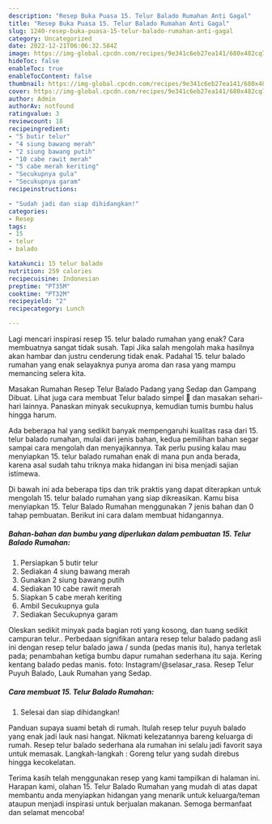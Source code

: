 ```yaml
---
description: "Resep Buka Puasa 15. Telur Balado Rumahan Anti Gagal"
title: "Resep Buka Puasa 15. Telur Balado Rumahan Anti Gagal"
slug: 1240-resep-buka-puasa-15-telur-balado-rumahan-anti-gagal
category: Uncategorized
date: 2022-12-21T06:06:32.584Z
image: https://img-global.cpcdn.com/recipes/9e341c6eb27ea141/680x482cq70/15-telur-balado-rumahan-foto-resep-utama.jpg
hideToc: false
enableToc: true
enableTocContent: false
thumbnail: https://img-global.cpcdn.com/recipes/9e341c6eb27ea141/680x482cq70/15-telur-balado-rumahan-foto-resep-utama.jpg
cover: https://img-global.cpcdn.com/recipes/9e341c6eb27ea141/680x482cq70/15-telur-balado-rumahan-foto-resep-utama.jpg
author: Admin
authorAv: notfound
ratingvalue: 3
reviewcount: 18
recipeingredient:
- "5 butir telur"
- "4 siung bawang merah"
- "2 siung bawang putih"
- "10 cabe rawit merah"
- "5 cabe merah keriting"
- "Secukupnya gula"
- "Secukupnya garam"
recipeinstructions:

- "Sudah jadi dan siap dihidangkan!"
categories:
- Resep
tags:
- 15
- telur
- balado

katakunci: 15 telur balado 
nutrition: 259 calories
recipecuisine: Indonesian
preptime: "PT35M"
cooktime: "PT32M"
recipeyield: "2"
recipecategory: Lunch

---
```



Lagi mencari inspirasi resep 15. telur balado rumahan yang enak? Cara membuatnya sangat tidak susah. Tapi Jika salah mengolah maka hasilnya akan hambar dan justru cenderung tidak enak. Padahal 15. telur balado rumahan yang enak selayaknya punya aroma dan rasa yang mampu memancing selera kita.


Masakan Rumahan Resep Telur Balado Padang yang Sedap dan Gampang Dibuat. Lihat juga cara membuat Telur balado simpel 🤤 dan masakan sehari-hari lainnya. Panaskan minyak secukupnya, kemudian tumis bumbu halus hingga harum.

Ada beberapa hal yang sedikit banyak mempengaruhi kualitas rasa dari 15. telur balado rumahan, mulai dari jenis bahan, kedua pemilihan bahan segar sampai cara mengolah dan menyajikannya. Tak perlu pusing kalau mau menyiapkan 15. telur balado rumahan enak di mana pun anda berada, karena asal sudah tahu triknya maka hidangan ini bisa menjadi sajian istimewa.


Di bawah ini ada beberapa tips dan trik praktis yang dapat diterapkan untuk mengolah 15. telur balado rumahan yang siap dikreasikan. Kamu bisa menyiapkan 15. Telur Balado Rumahan menggunakan 7 jenis bahan dan 0 tahap pembuatan. Berikut ini cara dalam membuat hidangannya.

<!--inarticleads1-->

##### Bahan-bahan dan bumbu yang diperlukan dalam pembuatan 15. Telur Balado Rumahan:

1. Persiapkan 5 butir telur
1. Sediakan 4 siung bawang merah
1. Gunakan 2 siung bawang putih
1. Sediakan 10 cabe rawit merah
1. Siapkan 5 cabe merah keriting
1. Ambil Secukupnya gula
1. Sediakan Secukupnya garam


Oleskan sedikit minyak pada bagian roti yang kosong, dan tuang sedikit campuran telur.. Perbedaan signifikan antara resep telur balado padang asli ini dengan resep telur balado jawa / sunda (pedas manis itu), hanya terletak pada; penambahan ketiga bumbu dapur rumahan sederhana itu saja. Kering kentang balado pedas manis. foto: Instagram/@selasar_rasa. Resep Telur Puyuh Balado, Lauk Rumahan yang Sedap. 

<!--inarticleads2-->

##### Cara membuat 15. Telur Balado Rumahan:


1. Selesai dan siap dihidangkan!

Panduan supaya suami betah di rumah. Itulah resep telur puyuh balado yang enak jadi lauk nasi hangat. Nikmati kelezatannya bareng keluarga di rumah. Resep telur balado sederhana ala rumahan ini selalu jadi favorit saya untuk memasak. Langkah-langkah : Goreng telur yang sudah direbus hingga kecokelatan. 

Terima kasih telah menggunakan resep yang kami tampilkan di halaman ini. Harapan kami, olahan 15. Telur Balado Rumahan yang mudah di atas dapat membantu anda menyiapkan hidangan yang menarik untuk keluarga/teman ataupun menjadi inspirasi untuk berjualan makanan. Semoga bermanfaat dan selamat mencoba!
